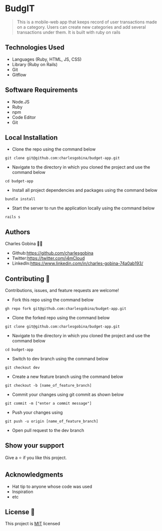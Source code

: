 # BudgIT
>  This is a mobile-web app that keeps record of user transactions made on a category. Users can create new categories and add several transactions under them. It is built with ruby on rails 

## Technologies Used
* Languages (Ruby, HTML, JS, CSS)
* Library (Ruby on Rails)
* Git
* Gitflow

## Software Requirements
* Node.JS
* Ruby
* npm
* Code Editor
* Git

## Local Installation
* Clone the repo using the command below

```
git clone git@github.com:charlesgobina/budget-app.git
```

* Navigate to the directory in which you cloned the project and use the command below

```
cd budget-app
```

* Install all project dependencies and packages using the command below

```
bundle install
```

* Start the server to run the application locally using the command below

```
rails s
```

## Authors
Charles Gobina :student: 
* Github:https://github.com/charlesgobina 
* Twitter:https://twitter.com/i4mCloud
* LinkedIn:https://www.linkedin.com/in/charles-gobina-74a0ab193/

## Contributing :handshake:
Contributions, issues, and feature requests are welcome!
* Fork this repo using the command below

```
gh repo fork git@github.com:charlesgobina/budget-app.git
```
* Clone the forked repo using the command below

```
git clone git@github.com:charlesgobina/budget-app.git
```

* Navigate to the directory in which you cloned the project and use the command below

```
cd budget-app
```

* Switch to dev branch using the command below

```
git checkout dev
```

* Create a new feature branch using the command below

```
git checkout -b [name_of_feature_branch]
```

* Commit your changes using git commit as shown below

```
git commit -m ["enter a commit message"]
```

* Push your changes using

```
git push -u origin [name_of_feature_branch]
```
* Open pull request to the dev branch


## Show your support
Give a 	:star: if you like this project.

## Acknowledgments
* Hat tip to anyone whose code was used
* Inspiration
* etc

## License :memo:
This project is [MIT](https://github.com/microverseinc/readme-template/blob/master/MIT.md) licensed